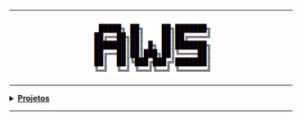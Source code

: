 ----

<div align="Center"> 
<a href="https://github.com/n3urocr45h/aws/blob/main/aws.png"><img src="https://github.com/n3ur0cr45h/aws/blob/main/aws.png">
</div> 

----

<details>
  <summary><b> Projetos </b></summary>
<div align="Center"> 
<br>

  
|  ID  | Título                    | Descrição                                                                        | 
| ---- | ------------------------- | ---------------------------------------------------------------------------------| 
|   |     |           |



</div> 
</details>

----
